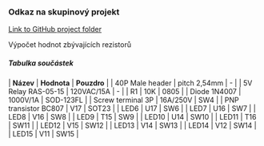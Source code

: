 
### Odkaz na skupinový projekt
[Link to GitHub project folder](http://github.com/xcadaj00/DE1_project)

Výpočet hodnot zbývajících rezistorů
##### Tabulka součástek

| **Název** | **Hodnota** | **Pouzdro** | 
| 40P Male header | pitch 2,54mm  | - |
| 5V Relay RAS-05-15 | 120VAC/15A | - |
| R1 | 10K | 0805 |
| Diode 1N4007 | 1000V/1A | SOD-123FL |
| Screw terminal 3P | 16A/250V | SW4 |
| PNP transistor BC807 | V17 | SOT23 |
| LED6 | U17 | SW6 |
| LED7 | U16 | SW7 |
| LED8 | V16 | SW8 |
| LED9 | T15 | SW9 |
| LED10 | U14 | SW10 |
| LED11 | T16 | SW11 |
| LED12 | V15 | SW12 |
| LED13 | V14 | SW13 |
| LED14 | V12 | SW14 |
| LED15 | V11 | SW15 |
